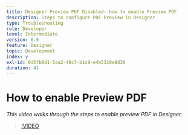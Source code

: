 ```yaml
---
title: Designer Preview PDF Disabled- how to enable Preview PDF
description: Steps to configure PDF Preview in Designer
type: Troubleshooting
role: Developer
level: Intermediate
version: 6.5
feature: Designer
topic: Development
index: y
exl-id: 0d5fb8d1-5aa2-40c7-b1c9-e4b5319e8d36
duration: 41
---
```

# How to enable Preview PDF

*This video walks through the steps to enable preview PDF in Designer.*

>[!VIDEO](https://video.tv.adobe.com/v/335500?quality=12&learn=on)
